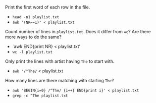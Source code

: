 Print the first word of each row in the file.

* `head -n1 playlist.txt`
* `awk '(NR==1)' < playlist.txt`

Count number of lines in `playlist.txt`. Does it differ from `wc`? Are there more ways to do the same?

* `awk END{print NR} < playlist.txt'
* `wc -l playlist.txt`

Only print the lines with artist having `The` to start with.

* `awk '/^The/` < playlist.txt

How many lines are there matching with starting `The`?

* `awk 'BEGIN{i=0} /^The/ {i++} END{print i}' < playlist.txt`
* `grep -c ^The playlist.txt`

